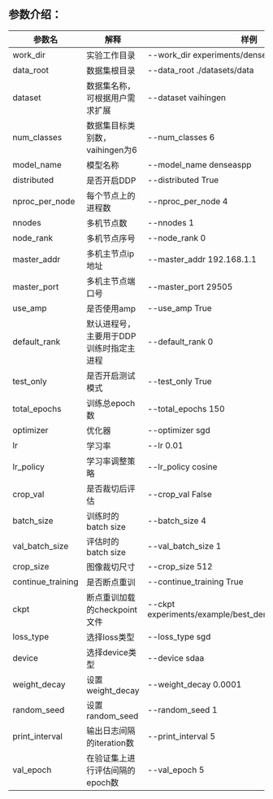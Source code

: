 ## 参数介绍：

参数名 | 解释 | 样例
-----------------|-----------------|-----------------
work_dir |实验工作目录 | --work_dir experiments/denseaspp
data_root| 数据集根目录 | --data_root ./datasets/data
dataset | 数据集名称，可根据用户需求扩展 | --dataset vaihingen
num_classes | 数据集目标类别数，vaihingen为6 | --num_classes 6
model_name | 模型名称 | --model_name denseaspp
distributed | 是否开启DDP| --distributed True
nproc_per_node | 每个节点上的进程数| --nproc_per_node 4
nnodes | 多机节点数| --nnodes 1
node_rank | 多机节点序号| --node_rank 0
master_addr | 多机主节点ip地址| --master_addr 192.168.1.1
master_port | 多机主节点端口号| --master_port 29505
use_amp | 是否使用amp | --use_amp True
default_rank| 默认进程号，主要用于DDP训练时指定主进程 |--default_rank 0
test_only| 是否开启测试模式 |--test_only True
total_epochs| 训练总epoch数 |--total_epochs 150
optimizer| 优化器 |--optimizer sgd
lr| 学习率 |--lr 0.01
lr_policy| 学习率调整策略 |--lr_policy cosine
crop_val| 是否裁切后评估 |--crop_val False
batch_size| 训练时的batch size |--batch_size 4
val_batch_size| 评估时的batch size | --val_batch_size 1
crop_size| 图像裁切尺寸 | --crop_size 512
continue_training| 是否断点重训 | --continue_training True
ckpt| 断点重训加载的checkpoint文件 | --ckpt experiments/example/best_denseaspp_vaihingen.pth
loss_type| 选择loss类型 | --loss_type sgd
device| 选择device类型 | --device sdaa
weight_decay| 设置weight_decay | --weight_decay 0.0001
random_seed| 设置random_seed| --random_seed 1
print_interval| 输出日志间隔的iteration数 | --print_interval 5
val_epoch| 在验证集上进行评估间隔的epoch数 | --val_epoch 5